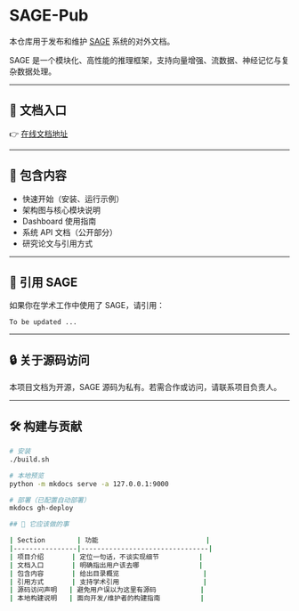# SAGE-Pub

本仓库用于发布和维护 [SAGE](https://github.com/intellistream/SAGE) 系统的对外文档。

SAGE 是一个模块化、高性能的推理框架，支持向量增强、流数据、神经记忆与复杂数据处理。

______________________________________________________________________

## 📘 文档入口

👉 [在线文档地址](https://intellistream.github.io/SAGE-Pub/)

______________________________________________________________________

## 🧠 包含内容

- 快速开始（安装、运行示例）
- 架构图与核心模块说明
- Dashboard 使用指南
- 系统 API 文档（公开部分）
- 研究论文与引用方式

______________________________________________________________________

## 🧾 引用 SAGE

如果你在学术工作中使用了 SAGE，请引用：

```
To be updated ...
```

______________________________________________________________________

## 🔒 关于源码访问

本项目文档为开源，SAGE 源码为私有。若需合作或访问，请联系项目负责人。

______________________________________________________________________

## 🛠️ 构建与贡献

```bash
# 安装
./build.sh

# 本地预览
python -m mkdocs serve -a 127.0.0.1:9000

# 部署（已配置自动部署）
mkdocs gh-deploy

## 🎯 它应该做的事

| Section        | 功能                           |
|----------------|--------------------------------|
| 项目介绍       | 定位一句话，不谈实现细节          |
| 文档入口       | 明确指出用户该去哪               |
| 包含内容       | 给出目录概览                     |
| 引用方式       | 支持学术引用                     |
| 源码访问声明   | 避免用户误以为这里有源码           |
| 本地构建说明   | 面向开发/维护者的构建指南          |
```
